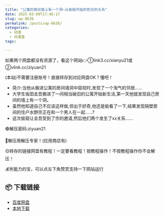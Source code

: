 ```yaml
---
title: "公寓的房间墙上有一个洞~从偷窥开始的色😍的关系"
date: 2025-03-09T17:46:17
slug: wp-8636
permalink: /posts/wp-8636/
categories:
  - 动漫
  - 动漫盖
tags:

---
```


如果两个网盘都没有资源了，看这个网站👉①link3.cc/xianyu21或②vlink.cc/ziyuan21

(本站)不需要注册账号！直接转存到对应网盘OK？懂吧！

*   简介:当他从搬进公寓的房间墙洞中窥视时,发现了一个淘气的邻居……
*   大学生坂田圭吾搬进了一间相当破旧的公寓开始新生活,第一天他就发现自己房间的墙上有一个洞。
*   虽然他知道自己不应该这样做,但出于好奇,他还是偷看了一下,结果发现隔壁房间的住户水野宗正在和一个男人在一起……?
*   这次偷窥让圭吾受到了宗的邀请,然后他们两个发生了xx关系……

🟢解压密码:ziyuan21

🔵解压用解压专家！(应用商店有)

🟡转存的链接网盘有教程！一定要看教程！按教程操作！不按教程操作你不会解压！

💰🈶能力的宝，可以点左下角赞赏支持一下网站运行

## 📦 下载链接
- [百度网盘](https://blziyuan21.com/pay-download/8636?key=b1832e02e1&down_id=0)
- [本地下载](https://blziyuan21.com/pay-download/8636?key=b1832e02e1&down_id=1)

